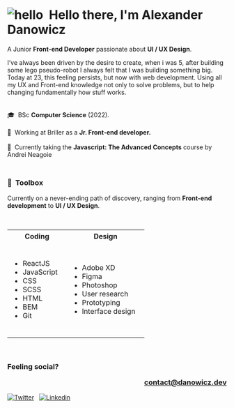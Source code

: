 # ![hello](https://i.ibb.co/MRhJwnC/ezgif-com-resize-2.gif)  Hello there, I'm Alexander Danowicz  
A Junior **Front-end Developer** passionate about **UI / UX Design**.
</br>

I’ve always been driven by the desire to create, when i was 5, after building some lego pseudo-robot I always felt that I was building something big. Today at 23, this feeling persists, but now with web development. Using all my UX and Front-end knowledge not only to solve problems, but to help changing fundamentally how stuff works.
</br></br></br>
🎓  BSc **Computer Science** (2022).  </br></br>
💼  Working at Briller as a **Jr. Front-end developer.**  </br></br>
🌱  Currently taking the **Javascript: The Advanced Concepts** course by Andrei Neagoie  </br></br>
##
### 🧰  Toolbox
Currently on a never-ending path of discovery, ranging from **Front-end development** to **UI / UX Design**.

</br>
<table>
<tr><th>Coding</th><th>Design</th></tr>
<tr><td>
  
</br>

- ReactJS
- JavaScript   
- CSS
- SCSS 
- HTML 
- BEM
- Git


</br>

</td><td>
  
- Adobe XD
- Figma
- Photoshop
- User research
- Prototyping
- Interface design   
</td></tr> </table>


</br>

### Feeling social?   <p align="right"><a href="mailto:contact@danowicz.dev">contact@danowicz.dev<a/><p/>
[![Twitter](https://briller.com.br/portfolio/icons/twitter.svg)](https://twitter.com/AlexDanowicz)  
[![Linkedin](https://briller.com.br/portfolio/icons/linkedin.svg)](https://linkedin.com/in/danowicz)  
<!--[![Dev](https://briller.com.br/portfolio/icons/dev.svg)](https://dev.to/)  
[![Dribbble](https://briller.com.br/portfolio/icons/dribbble.svg)](https://dribbble.com/)  
[![Codepen](https://briller.com.br/portfolio/icons/codepen.svg)](https://codepen.io/)
</br>--!>
